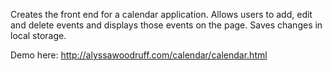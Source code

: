 Creates the front end for a calendar application. Allows users to add, edit and delete events and displays those events on the page. Saves changes in local storage.

Demo here: http://alyssawoodruff.com/calendar/calendar.html
